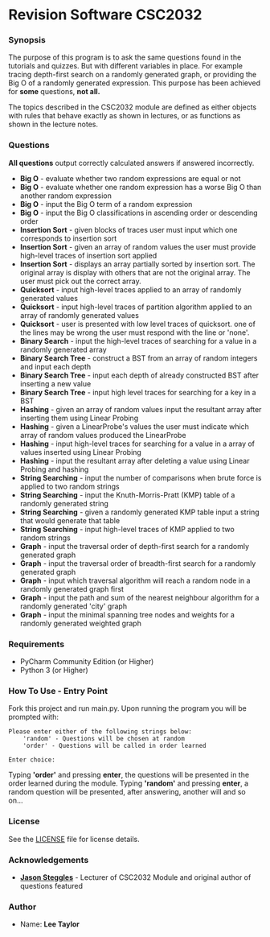 # Revision Software CSC2032
### Synopsis 
The purpose of this program is to ask the same questions found in the tutorials and quizzes. But with different variables 
in place.
For example tracing depth-first search on a randomly generated graph, or providing the Big O of a randomly generated 
expression. This purpose has been achieved for <b>some</b> questions, <b> not all.</b> 

The topics described in the CSC2032 module are defined as either objects with rules that behave exactly as shown in 
lectures, or as functions as shown in the lecture notes. 

### Questions
<b>All questions</b> output correctly calculated answers if answered incorrectly.
* <b>Big O</b> - evaluate whether two random expressions are equal or not
* <b>Big O</b> - evaluate whether one random expression has a worse Big O than another random expression
* <b>Big O</b> - input the Big O term of a random expression
* <b>Big O</b> - input the Big O classifications in ascending order or descending order
* <b>Insertion Sort</b> - given blocks of traces user must input which one corresponds to insertion sort
* <b>Insertion Sort</b> - given an array of random values the user must provide high-level traces of insertion sort applied
* <b>Insertion Sort</b> - displays an array partially sorted by insertion sort. The original array is display with others that are not 
the original array. The user must pick out the correct array. 
* <b>Quicksort</b> - input high-level traces applied to an array of randomly generated values
* <b>Quicksort</b> - input high-level traces of partition algorithm applied to an array of randomly generated values
* <b>Quicksort</b> - user is presented with low level traces of quicksort. one of the lines may be wrong the user must respond 
with the line or 'none'.
* <b>Binary Search</b> - input the high-level traces of searching for a value in a randomly generated array
* <b>Binary Search Tree</b> - construct a BST from an array of random integers and input each depth
* <b>Binary Search Tree</b> - input each depth of already constructed BST after inserting a new value
* <b>Binary Search Tree</b> - input high level traces for searching for a key in a BST
* <b>Hashing</b> - given an array of random values input the resultant array after inserting them using Linear Probing
* <b>Hashing</b> - given a LinearProbe's values the user must indicate which array of random values produced the LinearProbe
* <b>Hashing</b> - input high-level traces for searching for a value in a array of values inserted using Linear Probing
* <b>Hashing</b> - input the resultant array after deleting a value using Linear Probing and hashing
* <b>String Searching</b> - input the number of comparisons when brute force is applied to two random strings
* <b>String Searching</b> - input the Knuth-Morris-Pratt (KMP) table of a randomly generated string
* <b>String Searching</b> - given a randomly generated KMP table input a string that would generate that table 
* <b>String Searching</b> - input high-level traces of KMP applied to two random strings
* <b>Graph</b> - input the traversal order of depth-first search for a randomly generated graph
* <b>Graph</b> - input the traversal order of breadth-first search for a randomly generated graph
* <b>Graph</b> - input which traversal algorithm will reach a random node in a randomly generated graph first
* <b>Graph</b> - input the path and sum of the nearest neighbour algorithm for a randomly generated 'city' graph
* <b>Graph</b> - input the minimal spanning tree nodes and weights for a randomly generated weighted graph

### Requirements
* PyCharm Community Edition (or Higher)  
* Python 3 (or Higher)

### How To Use - Entry Point
Fork this project and run main.py. Upon running the program you will be prompted with:

    Please enter either of the following strings below: 
        'random' - Questions will be chosen at random
        'order' - Questions will be called in order learned

    Enter choice: 
Typing <b>'order'</b> and pressing <b>enter</b>, the questions will be presented in the order learned during the module.
Typing <b>'random'</b> and pressing <b>enter</b>, a random question will be presented, after answering, another will and
so on...     
    
### License

See the [LICENSE](/LICENSE) file for license details.

### Acknowledgements

* <b>[Jason Steggles](https://www.ncl.ac.uk/computing/people/profile/jasonsteggles.html#background)</b> -
 Lecturer of CSC2032 Module and original author of questions featured

### Author

* Name: <b>Lee Taylor</b>